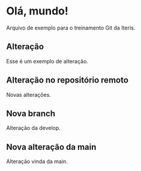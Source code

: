 # Olá, mundo!
Arquivo de exemplo para o treinamento Git da Iteris.


## Alteração
Esse é um exemplo de alteração.

## Alteração no repositório remoto
Novas alterações.

## Nova branch
Alteração da develop.

## Nova alteração da main
Alteração vinda da main.